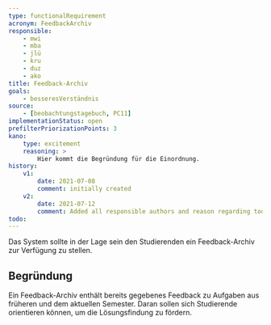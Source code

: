 ```yaml
---
type: functionalRequirement
acronym: FeedbackArchiv
responsible:
    - mwi
    - mba
    - jlü
    - kru
    - duz
    - ako
title: Feedback-Archiv
goals:
    - besseresVerständnis
source:
    - [beobachtungstagebuch, PC11]
implementationStatus: open
prefilterPriorizationPoints: 3
kano:
    type: excitement
    reasoning: >
        Hier kommt die Begründung für die Einordnung.
history:
    v1:
        date: 2021-07-08
        comment: initially created
    v2:
        date: 2021-07-12
        comment: Added all responsible authors and reason regarding todo
todo:
---
```


Das System sollte in der Lage sein den Studierenden ein Feedback-Archiv zur Verfügung zu stellen.

## Begründung

Ein Feedback-Archiv enthält bereits gegebenes Feedback zu Aufgaben aus früheren und dem aktuellen Semester. Daran sollen sich Studierende orientieren können, um die Lösungsfindung zu fördern.